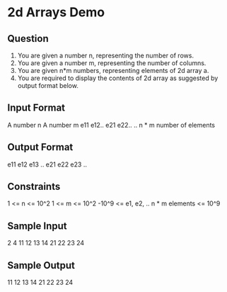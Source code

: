 # 2d Arrays Demo

## Question
1. You are given a number n, representing the number of rows.
2. You are given a number m, representing the number of columns.
3. You are given n*m numbers, representing elements of 2d array a.
4. You are required to display the contents of 2d array as suggested by output format below.

## Input Format
A number n
A number m
e11
e12..
e21
e22..
.. n * m number of elements

## Output Format
e11 e12 e13 ..
e21 e22 e23 ..

## Constraints
1 <= n <= 10^2
1 <= m <= 10^2
-10^9 <= e1, e2, .. n * m elements <= 10^9

## Sample Input
2
4
11
12
13
14
21
22
23
24

## Sample Output
11 12 13 14
21 22 23 24